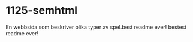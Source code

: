 # 1125-semhtml
En webbsida som beskriver olika typer av spel.best readme ever!
bestest readme ever!
